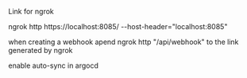 Link for ngrok

ngrok http https://localhost:8085/ --host-header="localhost:8085"

when creating a webhook apend ngrok http "/api/webhook" to the link generated by ngrok

enable auto-sync in argocd

